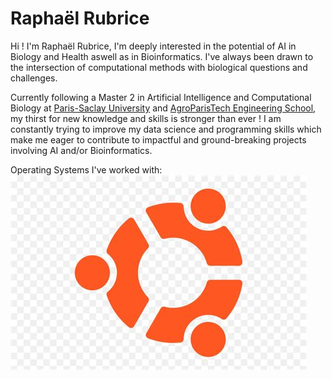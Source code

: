 # Raphaël Rubrice

Hi ! I'm Raphaël Rubrice, 
I'm deeply interested in the potential of AI in Biology and Health aswell as in Bioinformatics. I've always been drawn to the intersection of computational methods with biological questions and challenges. 

Currently following a Master 2 in Artificial Intelligence and Computational Biology at [Paris-Saclay University](https://www.universite-paris-saclay.fr/en/) and [AgroParisTech Engineering School](https://www.agroparistech.fr/en), my thirst for new knowledge and skills is stronger than ever ! I am constantly trying to improve my data science and programming skills which make me eager to contribute to impactful and ground-breaking projects involving AI and/or Bioinformatics.

Operating Systems I've worked with:
<a href="https://ubuntu.com" title="Linux : Ubuntu"><img src="README_icons/ubuntu.jpg"/></a>

